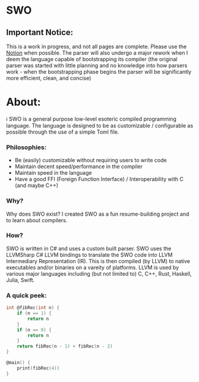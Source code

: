 # SWO

## Important Notice:

This is a work in progress, and not all pages are complete. Please use the [Notion](https://ivy-turquoise-4f8.notion.site/SWO-c193b980d415499c9103a9716067a5ba) when possible. The parser will also undergo a major rework when I deem the language capable of bootstrapping its compiler (the original parser was started with little planning and no knowledge into how parsers work - when the bootstrapping phase begins the parser will be significantly more efficient, clean, and concise)

# About:

<aside>
ℹ️ SWO is a general purpose low-level esoteric compiled programming language. The language is designed to be as customizable / configurable as possible through the use of a simple Toml file.

</aside>

### Philosophies:

- Be (easily) customizable without requiring users to write code
- Maintain decent speed/performance in the compiler
- Maintain speed in the language
- Have a good FFI (Foreign Function Interface) / Interoperability with C (and maybe C++)

### Why?

Why does SWO exist? I created SWO as a fun resume-building project and to learn about compilers. 

### How?

SWO is written in C# and uses a custom built parser. SWO uses the LLVMSharp C# LLVM bindings to translate the SWO code into LLVM Intermediary Representation (IR). This is then compiled (by LLVM) to native executables and/or binaries on a vareity of platforms. LLVM is used by various major languages including (but not limited to) C, C++, Rust, Haskell, Julia, Swift. 

### A quick peek:

```c
int @fibRec(int n) {
    if (n == 1) {
        return n
    }
    if (n == 0) {
        return n
    }
    return fibRec(n - 1) + fibRec(n - 2)
}

@main() {
    print(fibRec(4))
}
```
